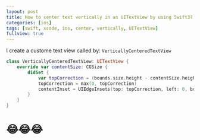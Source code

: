 ```yaml
---
layout: post
title: How to center text vertically in an UITextView by using Swift3?
categories: [ios]
tags: [swift, xcode, ios, center, vertically, UITextView]
fullview: true
---
```


I create a custome text view called by: `VerticallyCenteredTextView`

```swift
class VerticallyCenteredTextView: UITextView {
    override var contentSize: CGSize {
        didSet {
            var topCorrection = (bounds.size.height - contentSize.height * zoomScale) / 2.0
            topCorrection = max(0, topCorrection)
            contentInset = UIEdgeInsets(top: topCorrection, left: 0, bottom: 0, right: 0)
        }
    }
}
```

# 😂😂😂